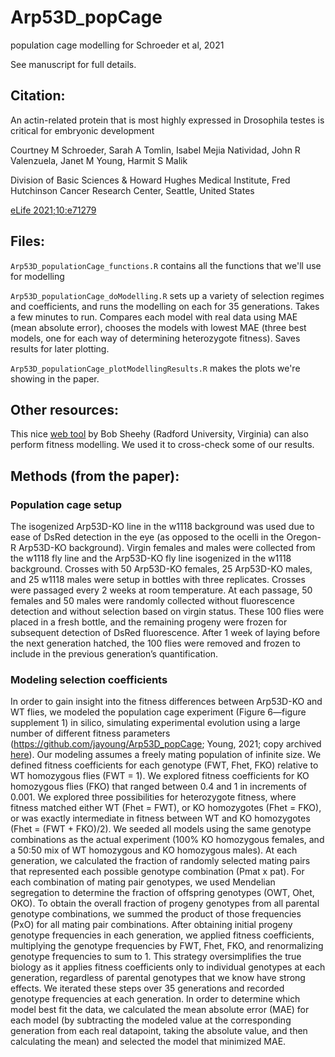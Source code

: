 # Arp53D_popCage

population cage modelling for Schroeder et al, 2021

See manuscript for full details.

## Citation:

An actin-related protein that is most highly expressed in Drosophila testes is critical for embryonic development

Courtney M Schroeder, Sarah A Tomlin, Isabel Mejia Natividad, John R Valenzuela, Janet M Young, Harmit S Malik

Division of Basic Sciences & Howard Hughes Medical Institute, Fred Hutchinson Cancer Research Center, Seattle,
United States

[eLife 2021;10:e71279](https://elifesciences.org/articles/71279)


## Files:

`Arp53D_populationCage_functions.R`  contains all the functions that we'll use for modelling

`Arp53D_populationCage_doModelling.R`   sets up a variety of selection regimes and coefficients, and runs the modelling on each for 35 generations. Takes a few minutes to run. Compares each model with real data using MAE (mean absolute error), chooses the models with lowest MAE (three best models, one for each way of determining heterozygote fitness). Saves results for later plotting.

`Arp53D_populationCage_plotModellingResults.R` makes the plots we're showing in the paper.

## Other resources:

This nice [web tool](https://www.radford.edu/~rsheehy/Gen_flash/popgen/) by Bob Sheehy (Radford University, Virginia) can also perform fitness modelling. We used it to cross-check some of our results.

## Methods (from the paper):

### Population cage setup
The isogenized Arp53D-KO line in the w1118 background was used due to ease of DsRed detection in the eye (as opposed to the ocelli in the Oregon-R Arp53D-KO background). Virgin females and males were collected from the w1118 fly line and the Arp53D-KO fly line isogenized in the w1118 background. Crosses with 50 Arp53D-KO females, 25 Arp53D-KO males, and 25 w1118 males were setup in bottles with three replicates. Crosses were passaged every 2 weeks at room temperature. At each passage, 50 females and 50 males were randomly collected without fluorescence detection and without selection based on virgin status. These 100 flies were placed in a fresh bottle, and the remaining progeny were frozen for subsequent detection of DsRed fluorescence. After 1 week of laying before the next generation hatched, the 100 flies were removed and frozen to include in the previous generation’s quantification.

### Modeling selection coefficients
In order to gain insight into the fitness differences between Arp53D-KO and WT flies, we modeled the population cage experiment (Figure 6—figure supplement 1) in silico, simulating experimental evolution using a large number of different fitness parameters (https://github.com/jayoung/Arp53D_popCage; Young, 2021; copy archived [here](https://archive.softwareheritage.org/browse/directory/0809ab537ee771c6fc2fdbd3f0b3ad9772bc865a/?origin_url=https://github.com/jayoung/Arp53D_popCage&revision=52ff682daab06ba677f43a49de6f5bd8a0c54a62&snapshot=a12deabe17e810292e0bfe6fdc5d00e76513d056)). Our modeling assumes a freely mating population of infinite size. We defined fitness coefficients for each genotype (FWT, Fhet, FKO) relative to WT homozygous flies (FWT = 1). We explored fitness coefficients for KO homozygous flies (FKO) that ranged between 0.4 and 1 in increments of 0.001. We explored three possibilities for heterozygote fitness, where fitness matched either WT (Fhet = FWT), or KO homozygotes (Fhet = FKO), or was exactly intermediate in fitness between WT and KO homozygotes (Fhet = (FWT + FKO)/2). We seeded all models using the same genotype combinations as the actual experiment (100% KO homozygous females, and a 50:50 mix of WT homozygous and KO homozygous males). At each generation, we calculated the fraction of randomly selected mating pairs that represented each possible genotype combination (Pmat x pat). For each combination of mating pair genotypes, we used Mendelian segregation to determine the fraction of offspring genotypes (OWT, Ohet, OKO). To obtain the overall fraction of progeny genotypes from all parental genotype combinations, we summed the product of those frequencies (PxO) for all mating pair combinations. After obtaining initial progeny genotype frequencies in each generation, we applied fitness coefficients, multiplying the genotype frequencies by FWT, Fhet, FKO, and renormalizing genotype frequencies to sum to 1. This strategy oversimplifies the true biology as it applies fitness coefficients only to individual genotypes at each generation, regardless of parental genotypes that we know have strong effects. We iterated these steps over 35 generations and recorded genotype frequencies at each generation. In order to determine which model best fit the data, we calculated the mean absolute error (MAE) for each model (by subtracting the modeled value at the corresponding generation from each real datapoint, taking the absolute value, and then calculating the mean) and selected the model that minimized MAE.